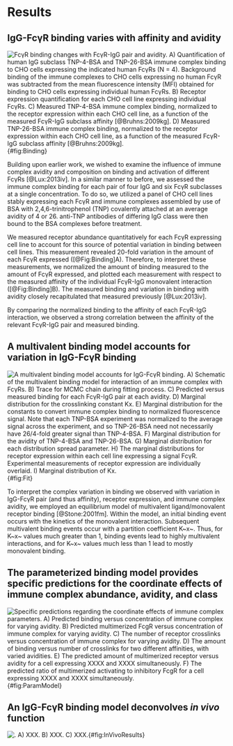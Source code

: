 # Results

## IgG-FcγR binding varies with affinity and avidity

![**FcγR binding changes with FcγR-IgG pair and avidity.** A) Quantification of human IgG subclass TNP-4-BSA and TNP-26-BSA immune complex binding to CHO cells expressing the indicated human FcγRs (N = 4). Background binding of the immune complexes to CHO cells expressing no human FcγR was subtracted from the mean fluorescence intensity (MFI) obtained for binding to CHO cells expressing individual human FcγRs. B) Receptor expression quantification for each CHO cell line expressing individual FcγRs. C) Measured TNP-4-BSA immune complex binding, normalized to the receptor expression within each CHO cell line, as a function of the measured FcγR-IgG subclass affinity [@Bruhns:2009kg]. D) Measured TNP-26-BSA immune complex binding, normalized to the receptor expression within each CHO cell line, as a function of the measured FcγR-IgG subclass affinity [@Bruhns:2009kg].](./Figures/Figure1.png){#fig:Binding}

Building upon earlier work, we wished to examine the influence of immune complex avidity and composition on binding and activation of different FcγRs [@Lux:2013iv]. In a similar manner to before, we assessed the immune complex binding for each pair of four IgG and six FcγR subclasses at a single concentration. To do so, we utilized a panel of CHO cell lines stably expressing each FcγR and immune complexes assembled by use of BSA with 2,4,6-trinitrophenol (TNP) covalently attached at an average avidity of 4 or 26. anti-TNP antibodies of differing IgG class were then bound to the BSA complexes before treatment.

We measured receptor abundance quantitatively for each FcγR expressing cell line to account for this source of potential variation in binding between cell lines. This measurement revealed 20-fold variation in the amount of each FcγR expressed ([@Fig:Binding]A). Therefore, to interpret these measurements, we normalized the amount of binding measured to the amount of FcγR expressed, and plotted each measurement with respect to the measured affinity of the individual FcγR-IgG monovalent interaction ([@Fig:Binding]B). The measured binding and variation in binding with avidity closely recapitulated that measured previously [@Lux:2013iv].

By comparing the normalized binding to the affinity of each FcγR-IgG interaction, we observed a strong correlation between the affinity of the relevant FcγR-IgG pair and measured binding.






## A multivalent binding model accounts for variation in IgG-FcγR binding

![**A multivalent binding model accounts for IgG-FcγR binding.** A) Schematic of the multivalent binding model for interaction of an immune complex with FcγRs. B) Trace for MCMC chain during fitting process. C) Predicted versus measured binding for each FcγR-IgG pair at each avidity. D) Marginal distribution for the crosslinking constant Kx. E) Marginal distribution for the constants to convert immune complex binding to normalized fluorescence signal. Note that each TNP-BSA experiment was normalized to the average signal across the experiment, and so TNP-26-BSA need not necessarily have 26/4-fold greater signal than TNP-4-BSA. F) Marginal distribution for the avidity of TNP-4-BSA and TNP-26-BSA. G) Marginal distribution for each distribution spread parameter. H) The marginal distributions for receptor expression within each cell line expressing a signal FcγR. Experimental measurements of receptor expression are individually overlaid. I) Marginal distribution of Kx.](./Figures/Figure2.png){#fig:Fit}

To interpret the complex variation in binding we observed with variation in IgG-FcγR pair (and thus affinity), receptor expression, and immune complex avidity, we employed an equilibrium model of multivalent ligand/monovalent receptor binding [@Stone:2001fm]. Within the model, an initial binding event occurs with the kinetics of the monovalent interaction. Subsequent multivalent binding events occur with a partition coefficient K~x~. Thus, for K~x~ values much greater than 1, binding events lead to highly multivalent interactions, and for K~x~ values much less than 1 lead to mostly monovalent binding.
















## The parameterized binding model provides specific predictions for the coordinate effects of immune complex abundance, avidity, and class

![**Specific predictions regarding the coordinate effects of immune complex parameters.** A) Predicted binding versus concentration of immune complex for varying avidity. B) Predicted multimerized FcgR versus concentration of immune complex for varying avidity. C) The number of receptor crosslinks versus concentration of immune complex for varying avidity. D) The amount of binding versus number of crosslinks for two different affinities, with varied avidities. E) The predicted amount of multimerized receptor versus avidity for a cell expressing XXXX and XXXX simultaneously. F) The predicted ratio of multimerized activating to inhibitory FcgR for a cell expressing XXXX and XXXX simultaneously.](./Figures/Figure3.png){#fig:ParamModel}











## An IgG-FcγR binding model deconvolves *in vivo* function

![**.** A) XXX. B) XXX. C) XXX.](./Figures/Foo.png){#fig:InVivoResults}
